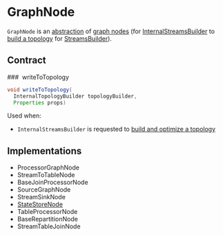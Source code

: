 # GraphNode

`GraphNode` is an [abstraction](#contract) of [graph nodes](#implementations) (for [InternalStreamsBuilder](InternalStreamsBuilder.md#root) to [build a topology](InternalStreamsBuilder.md#buildAndOptimizeTopology) for [StreamsBuilder](StreamsBuilder.md#build)).

## Contract

### <span id="writeToTopology"> writeToTopology

```java
void writeToTopology(
  InternalTopologyBuilder topologyBuilder,
  Properties props)
```

Used when:

* `InternalStreamsBuilder` is requested to [build and optimize a topology](InternalStreamsBuilder.md#buildAndOptimizeTopology)

## Implementations

* ProcessorGraphNode
* StreamToTableNode
* BaseJoinProcessorNode
* SourceGraphNode
* StreamSinkNode
* [StateStoreNode](StateStoreNode.md)
* TableProcessorNode
* BaseRepartitionNode
* StreamTableJoinNode

